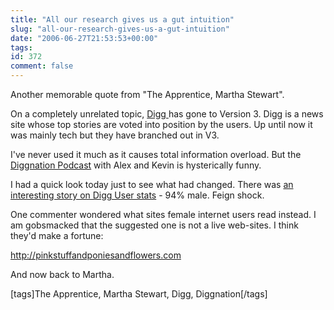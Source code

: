 ```yaml
---
title: "All our research gives us a gut intuition"
slug: "all-our-research-gives-us-a-gut-intuition"
date: "2006-06-27T21:53:53+00:00"
tags:
id: 372
comment: false
---
```


Another memorable quote from "The Apprentice, Martha Stewart".

On a completely unrelated topic, [Digg ](http://digg.com/)has gone to Version 3\. Digg is a news site whose top stories are voted into position by the users. Up until now it was mainly tech but they have branched out in V3\. 

I've never used it much as it causes total information overload. But the [Diggnation Podcast](http://revision3.com/diggnation) with Alex and Kevin is hysterically funny.

I had a quick look today just to see what had changed. There was [an interesting story on Digg User stats](http://digg.com/tech_news/Statistics_on_Digg_Users) - 94% male. Feign shock.

One commenter wondered what sites female internet users read instead. I am gobsmacked that the suggested one is not a live web-sites. I think they'd make a fortune:

http://pinkstuffandponiesandflowers.com

And now back to Martha.

[tags]The Apprentice, Martha Stewart, Digg, Diggnation[/tags]

